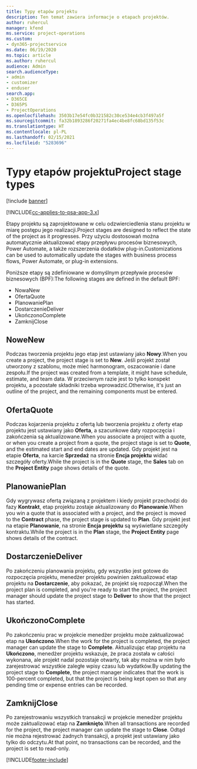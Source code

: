 ```yaml
---
title: Typy etapów projektu
description: Ten temat zawiera informacje o etapach projektów.
author: ruhercul
manager: kfend
ms.service: project-operations
ms.custom:
- dyn365-projectservice
ms.date: 06/19/2020
ms.topic: article
ms.author: ruhercul
audience: Admin
search.audienceType:
- admin
- customizer
- enduser
search.app:
- D365CE
- D365PS
- ProjectOperations
ms.openlocfilehash: 3503b17e54fc0b321582c30ce534e4cb3f497a5f
ms.sourcegitcommit: fa32b1893286f20271fa4ec4be8fc68bd135f53c
ms.translationtype: HT
ms.contentlocale: pl-PL
ms.lasthandoff: 02/15/2021
ms.locfileid: "5283696"
---
```

# <a name="project-stage-types"></a><span data-ttu-id="ed655-103">Typy etapów projektu</span><span class="sxs-lookup"><span data-stu-id="ed655-103">Project stage types</span></span> 

[!include [banner](../includes/psa-now-project-operations.md)]

[!INCLUDE[cc-applies-to-psa-app-3.x](../includes/cc-applies-to-psa-app-3x.md)]

<span data-ttu-id="ed655-104">Etapy projektu są zaprojektowane w celu odzwierciedlenia stanu projektu w miarę postępu jego realizacji.</span><span class="sxs-lookup"><span data-stu-id="ed655-104">Project stages are designed to reflect the state of the project as it progresses.</span></span> <span data-ttu-id="ed655-105">Przy użyciu dostosowań można automatycznie aktualizować etapy przepływu procesów biznesowych, Power Automate, a także rozszerzenia dodatków plug-in.</span><span class="sxs-lookup"><span data-stu-id="ed655-105">Customizations can be used to automatically update the stages with business process flows, Power Automate, or plug-in extensions.</span></span>

<span data-ttu-id="ed655-106">Poniższe etapy są zdefiniowane w domyślnym przepływie procesów biznesowych (BPF):</span><span class="sxs-lookup"><span data-stu-id="ed655-106">The following stages are defined in the default BPF:</span></span>

- <span data-ttu-id="ed655-107">Nowa</span><span class="sxs-lookup"><span data-stu-id="ed655-107">New</span></span>
- <span data-ttu-id="ed655-108">Oferta</span><span class="sxs-lookup"><span data-stu-id="ed655-108">Quote</span></span>
- <span data-ttu-id="ed655-109">Planowanie</span><span class="sxs-lookup"><span data-stu-id="ed655-109">Plan</span></span>
- <span data-ttu-id="ed655-110">Dostarczenie</span><span class="sxs-lookup"><span data-stu-id="ed655-110">Deliver</span></span>
- <span data-ttu-id="ed655-111">Ukończono</span><span class="sxs-lookup"><span data-stu-id="ed655-111">Complete</span></span>
- <span data-ttu-id="ed655-112">Zamknij</span><span class="sxs-lookup"><span data-stu-id="ed655-112">Close</span></span> 

## <a name="new"></a><span data-ttu-id="ed655-113">Nowe</span><span class="sxs-lookup"><span data-stu-id="ed655-113">New</span></span>

<span data-ttu-id="ed655-114">Podczas tworzenia projektu jego etap jest ustawiany jako **Nowy**.</span><span class="sxs-lookup"><span data-stu-id="ed655-114">When you create a project, the project stage is set to **New**.</span></span> <span data-ttu-id="ed655-115">Jeśli projekt został utworzony z szablonu, może mieć harmonogram, oszacowanie i dane zespołu.</span><span class="sxs-lookup"><span data-stu-id="ed655-115">If the project was created from a template, it might have schedule, estimate, and team data.</span></span> <span data-ttu-id="ed655-116">W przeciwnym razie jest to tylko konspekt projektu, a pozostałe składniki trzeba wprowadzić.</span><span class="sxs-lookup"><span data-stu-id="ed655-116">Otherwise, it's just an outline of the project, and the remaining components must be entered.</span></span>

## <a name="quote"></a><span data-ttu-id="ed655-117">Oferta</span><span class="sxs-lookup"><span data-stu-id="ed655-117">Quote</span></span>

<span data-ttu-id="ed655-118">Podczas kojarzenia projektu z ofertą lub tworzenia projektu z oferty etap projektu jest ustawiany jako **Oferta**, a szacunkowe daty rozpoczęcia i zakończenia są aktualizowane.</span><span class="sxs-lookup"><span data-stu-id="ed655-118">When you associate a project with a quote, or when you create a project from a quote, the project stage is set to **Quote**, and the estimated start and end dates are updated.</span></span> <span data-ttu-id="ed655-119">Gdy projekt jest na etapie **Oferta**, na karcie **Sprzedaż** na stronie **Encja projektu** widać szczegóły oferty.</span><span class="sxs-lookup"><span data-stu-id="ed655-119">While the project is in the **Quote** stage, the **Sales** tab on the **Project Entity** page shows details of the quote.</span></span>

## <a name="plan"></a><span data-ttu-id="ed655-120">Planowanie</span><span class="sxs-lookup"><span data-stu-id="ed655-120">Plan</span></span>

<span data-ttu-id="ed655-121">Gdy wygrywasz ofertą związaną z projektem i kiedy projekt przechodzi do fazy **Kontrakt**, etap projektu zostaje aktualizowany do **Planowanie**.</span><span class="sxs-lookup"><span data-stu-id="ed655-121">When you win a quote that is associated with a project, and the project is moved to the **Contract** phase, the project stage is updated to **Plan**.</span></span> <span data-ttu-id="ed655-122">Gdy projekt jest na etapie **Planowanie**, na stronie **Encja projektu** są wyświetlane szczegóły kontraktu.</span><span class="sxs-lookup"><span data-stu-id="ed655-122">While the project is in the **Plan** stage, the **Project Entity** page shows details of the contract.</span></span>

## <a name="deliver"></a><span data-ttu-id="ed655-123">Dostarczenie</span><span class="sxs-lookup"><span data-stu-id="ed655-123">Deliver</span></span>

<span data-ttu-id="ed655-124">Po zakończeniu planowania projektu, gdy wszystko jest gotowe do rozpoczęcia projektu, menedżer projektu powinien zaktualizować etap projektu na **Dostarczenie**, aby pokazać, że projekt się rozpoczął.</span><span class="sxs-lookup"><span data-stu-id="ed655-124">When the project plan is completed, and you're ready to start the project, the project manager should update the project stage to **Deliver** to show that the project has started.</span></span>

## <a name="complete"></a><span data-ttu-id="ed655-125">Ukończono</span><span class="sxs-lookup"><span data-stu-id="ed655-125">Complete</span></span> 

<span data-ttu-id="ed655-126">Po zakończeniu prac w projekcie menedżer projektu może zaktualizować etap na **Ukończono**.</span><span class="sxs-lookup"><span data-stu-id="ed655-126">When the work for the project is completed, the project manager can update the stage to **Complete**.</span></span> <span data-ttu-id="ed655-127">Aktualizując etap projektu na **Ukończono**, menedżer projektu wskazuje, że praca została w całości wykonana, ale projekt nadal pozostaje otwarty, tak aby można w nim było zarejestrować wszystkie zaległe wpisy czasu lub wydatków.</span><span class="sxs-lookup"><span data-stu-id="ed655-127">By updating the project stage to **Complete**, the project manager indicates that the work is 100-percent completed, but that the project is being kept open so that any pending time or expense entries can be recorded.</span></span>

## <a name="close"></a><span data-ttu-id="ed655-128">Zamknij</span><span class="sxs-lookup"><span data-stu-id="ed655-128">Close</span></span>

<span data-ttu-id="ed655-129">Po zarejestrowaniu wszystkich transakcji w projekcie menedżer projektu może zaktualizować etap na **Zamknięto**.</span><span class="sxs-lookup"><span data-stu-id="ed655-129">When all transactions are recorded for the project, the project manager can update the stage to **Close**.</span></span> <span data-ttu-id="ed655-130">Odtąd nie można rejestrować żadnych transakcji, a projekt jest ustawiany jako tylko do odczytu.</span><span class="sxs-lookup"><span data-stu-id="ed655-130">At that point, no transactions can be recorded, and the project is set to read-only.</span></span>


[!INCLUDE[footer-include](../includes/footer-banner.md)]